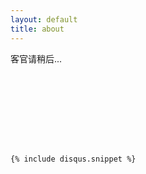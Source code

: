```yaml
---
layout: default
title: about
---
```

<div id="content">
	<div style="height:150px;">客官请稍后...</div>


	{% include disqus.snippet %}
</div>